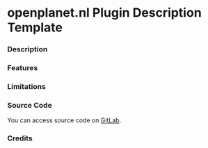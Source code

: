 # openplanet.nl Plugin Description Template

### Description
### Features
### Limitations

### Source Code
You can access source code on [GitLab](https://gitlab.com/DergnNamedSkye/op-screenshooter).

### Credits
